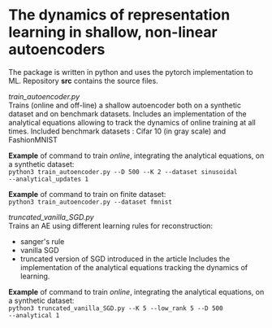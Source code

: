 # The dynamics of representation learning in shallow, non-linear autoencoders

The package is written in python and uses the pytorch implementation to ML.
Repository **src** contains the source files.

*train_autoencoder.py* \
Trains (online and off-line) a shallow autoencoder both on a synthetic dataset and on benchmark datasets. 
Includes an implementation of the analytical equations allowing to track the dynamics of online training at all times. 
Included benchmark datasets : Cifar 10 (in gray scale) and FashionMNIST

**Example** of command to train *online*, integrating the analytical equations, on a synthetic dataset:\
<code>python3 train_autoencoder.py --D 500 --K 2 --dataset sinusoidal --analytical_updates 1 </code>

**Example** of command to train on finite dataset:\
<code>python3 train_autoencoder.py --dataset fmnist</code>

*truncated_vanilla_SGD.py*\
Trains an AE using different learning rules for reconstruction: 
- sanger's rule
- vanilla SGD
- truncated version of SGD introduced in the article
Includes the implementation of the analytical equations tracking the dynamics of learning.

**Example** of command to train *online*, integrating the analytical equations, on a synthetic dataset:\
<code>python3 truncated_vanilla_SGD.py --K 5 --low_rank 5 --D 500 --analytical 1 </code>
